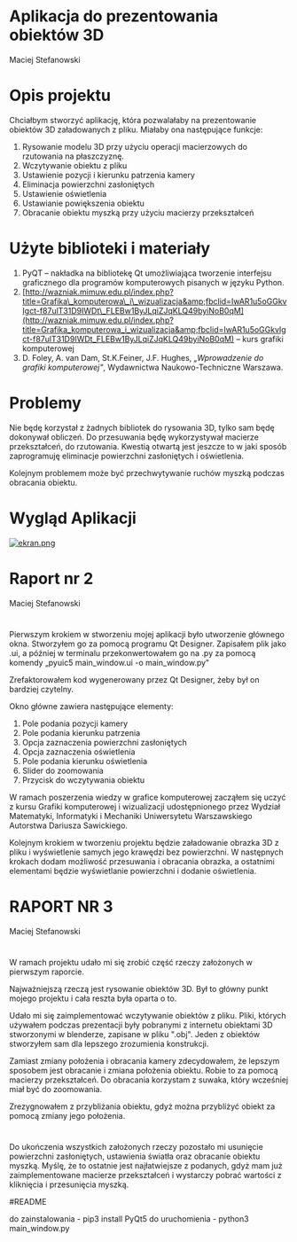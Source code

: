 # Aplikacja do prezentowania obiektów 3D

Maciej Stefanowski

# Opis projektu

Chciałbym stworzyć aplikację, która pozwalałaby na prezentowanie obiektów 3D załadowanych z pliku. Miałaby ona następujące funkcje:

1. Rysowanie modelu 3D przy użyciu operacji macierzowych do rzutowania na płaszczyznę.
2. Wczytywanie obiektu z pliku
3. Ustawienie pozycji i kierunku patrzenia kamery
4. Eliminacja powierzchni zasłoniętych
5. Ustawienie oświetlenia
6. Ustawianie powiększenia obiektu
7. Obracanie obiektu myszką przy użyciu macierzy przekształceń

# Użyte biblioteki i materiały

1. PyQT – nakładka na bibliotekę Qt umożliwiająca tworzenie interfejsu graficznego dla programów komputerowych pisanych w języku Python.
2. [http://wazniak.mimuw.edu.pl/index.php?title=Grafika\_komputerowa\_i\_wizualizacja&amp;fbclid=IwAR1u5oGGkvIgct-f87ulT31D9IWDt\_FLEBw1ByJLqiZJqKLQ49byiNoB0qM](http://wazniak.mimuw.edu.pl/index.php?title=Grafika_komputerowa_i_wizualizacja&amp;fbclid=IwAR1u5oGGkvIgct-f87ulT31D9IWDt_FLEBw1ByJLqiZJqKLQ49byiNoB0qM) – kurs grafiki komputerowej
3. D. Foley, A. van Dam, St.K.Feiner, J.F. Hughes, _„Wprowadzenie do grafiki komputerowej&quot;_, Wydawnictwa Naukowo-Techniczne Warszawa.

# Problemy

Nie będę korzystał z żadnych bibliotek do rysowania 3D, tylko sam będę dokonywał obliczeń. Do przesuwania będę wykorzystywał macierze przekształceń, do rzutowania. Kwestią otwartą jest jeszcze to w jaki sposób zaprogramuję eliminacje powierzchni zasłoniętych i oświetlenia.

Kolejnym problemem może być przechwytywanie ruchów myszką podczas obracania obiektu.





# Wygląd Aplikacji

 [![ekran.png](https://i.postimg.cc/Jhbs62f3/ekran.png)](https://postimg.cc/zLGD30X3)

# Raport nr 2

Maciej Stefanowski

#

Pierwszym krokiem w stworzeniu mojej aplikacji było utworzenie głównego okna. Stworzyłem go za pomocą programu Qt Designer. Zapisałem plik jako .ui, a później w terminalu przekonwertowałem go na .py za pomocą komendy „pyuic5 main\_window.ui -o main\_window.py&quot;

Zrefaktorowałem kod wygenerowany przez Qt Designer, żeby był on bardziej czytelny.

Okno główne zawiera następujące elementy:

1. Pole podania pozycji kamery
2. Pole podania kierunku patrzenia
3. Opcja zaznaczenia powierzchni zasłoniętych
4. Opcja zaznaczenia oświetlenia
5. Pole podania kierunku oświetlenia
6. Slider do zoomowania
7. Przycisk do wczytywania obiektu

W ramach poszerzenia wiedzy w grafice komputerowej zacząłem się uczyć z kursu Grafiki komputerowej i wizualizacji udostępnionego przez Wydział Matematyki, Informatyki i Mechaniki Uniwersytetu Warszawskiego Autorstwa Dariusza Sawickiego.

Kolejnym krokiem w tworzeniu projektu będzie załadowanie obrazka 3D z pliku i wyświetlenie samych jego krawędzi bez powierzchni. W następnych krokach dodam możliwość przesuwania i obracania obrazka, a ostatnimi elementami będzie wyświetlanie powierzchni i dodanie oświetlenia.

# RAPORT NR 3

Maciej Stefanowski 

#

W ramach projektu udało mi się zrobić część rzeczy założonych w pierwszym raporcie.

Najważniejszą rzeczą jest rysowanie obiektów 3D. Był to główny punkt mojego projektu i cała reszta była oparta o to.

Udało mi się zaimplementować wczytywanie obiektów z pliku. Pliki, których używałem podczas prezentacji były pobranymi z internetu obiektami 3D stworzonymi w blenderze, zapisane w pliku ".obj". Jeden z obiektów stworzyłem sam dla lepszego zrozumienia konstrukcji.

Zamiast zmiany położenia i obracania kamery zdecydowałem, że lepszym sposobem jest obracanie i zmiana położenia obiektu. Robie to za pomocą macierzy przekształceń. Do obracania korzystam z suwaka, który wcześniej miał być do zoomowania.

Zrezygnowałem z przybliżania obiektu, gdyż można przybliżyć obiekt za pomocą zmiany jego położenia.

#

Do ukończenia wszystkich założonych rzeczy pozostało mi usunięcie powierzchni zasłoniętych, ustawienia światła oraz obracanie obiektu myszką. Myślę, że to ostatnie jest najłatwiejsze z podanych, gdyż mam już zaimplementowane macierze przekształceń i wystarczy pobrać wartości z kliknięcia i przesunięcia myszką. 

#README

do zainstalowania - pip3 install PyQt5
do uruchomienia - python3 main_window.py
